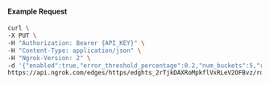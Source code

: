 <!-- Code generated for API Clients. DO NOT EDIT. -->

#### Example Request

```bash
curl \
-X PUT \
-H "Authorization: Bearer {API_KEY}" \
-H "Content-Type: application/json" \
-H "Ngrok-Version: 2" \
-d '{"enabled":true,"error_threshold_percentage":0.2,"num_buckets":5,"rolling_window":300,"tripped_duration":120,"volume_threshold":20}' \
https://api.ngrok.com/edges/https/edghts_2rTjkDAXRoMpkflVxRLeV2OFBvz/routes/edghtsrt_2rTjkAkBOFVjzIJTogANR76lwMG/circuit_breaker
```
